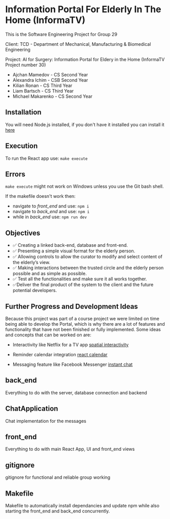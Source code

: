 # Information Portal For Elderly In The Home (InformaTV)

This is the Software Engineering Project for Group 29

Client: TCD - Department of Mechanical, Manufacturing & Biomedical Engineering

Project: AI for Surgery: Information Portal for Eldery in the Home (InformaTV Project number 30)

- Ajchan Mamedov - CS Second Year
- Alexandra Ichim - CSB Second Year
- Kilian Ronan - CS Third Year
- Liam Bartsch - CS Third Year
- Michael Makarenko - CS Second Year

## Installation

You will need Node.js installed, if you don't have it installed you can install it [here](https://nodejs.org/en/download/current/)

## Execution

To run the React app use: `make execute`

## Errors

`make execute` might not work on Windows unless you use the Git bash shell.

If the makefile doesn't work then:

- navigate to *front_end* and use: `npm i`
- navigate to *back_end* and use: `npm i`
- while in *back_end* use: `npm run dev`

## Objectives

- :white_check_mark: Creating a linked back-end, database and front-end.
- :white_check_mark: Presenting a simple visual format for the elderly person.
- :white_check_mark: Allowing controls to allow the curator to modify and select content of the elderly’s view.
- :white_check_mark: Making interactions between the trusted circle and the elderly person possible and as simple as possible.
- :white_check_mark: Test all the functionalities and make sure it all works together.
- :white_check_mark:Deliver the final product of the system to the client and the future potential developers.

## Further Progress and Development Ideas

Because this project was part of a course project we were limited on time being able to develop the Portal, which is why there are a lot of features and functionality that have not been finished or fully implemented. Some ideas and concepts that can be worked on are:

- Interactivity like Netflix for a TV app [spatial interactivity](https://github.com/NoriginMedia/react-spatial-navigation)

- Reminder calendar integration [react calendar](https://www.npmjs.com/package/react-reminder-calendar)

- Messaging feature like Facebook Messenger [instant chat](https://github.com/paul-pagnan/react-instant-chat)

## back_end

Everything to do with the server, database connection and backend

## ChatApplication

Chat implementation for the messages

## front_end

Everything to do with main React App, UI and front_end views

## gitignore

gitignore for functional and reliable group working

## Makefile

Makefile to automatically install dependancies and update npm while also starting the front_end and back_end concurrently.
